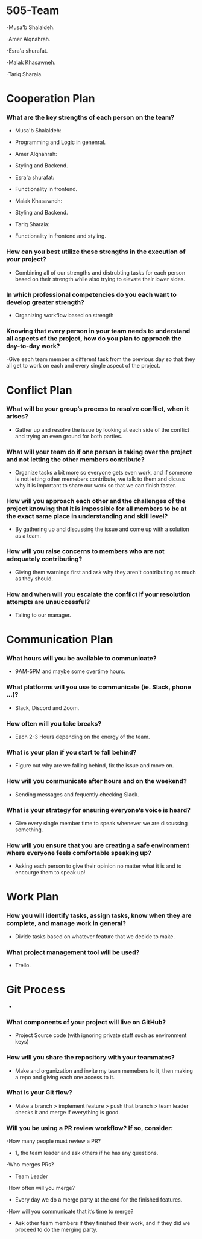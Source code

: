 # 505-Team

-Musa'b Shalaldeh.

-Amer Alqnahrah.

-Esra'a shurafat.

-Malak Khasawneh.

-Tariq Sharaia.




# Cooperation Plan

### What are the key strengths of each person on the team?

* Musa'b Shalaldeh:

- Programming and Logic in genenral.

* Amer Alqnahrah:

- Styling and Backend.

* Esra'a shurafat:

- Functionality in frontend.

* Malak Khasawneh:

- Styling and Backend.

* Tariq Sharaia:

- Functionality in frontend and styling.

### How can you best utilize these strengths in the execution of your project?

- Combining all of our strengths and distrubting tasks for each person based on their strength while also trying to elevate their lower sides.

### In which professional competencies do you each want to develop greater strength?

- Organizing workflow based on strength

### Knowing that every person in your team needs to understand all aspects of the project, how do you plan to approach the day-to-day work?

-Give each team member a different task from the previous day so that they all get to work on each and every single aspect of the project.



# Conflict Plan

### What will be your group’s process to resolve conflict, when it arises?

- Gather up and resolve the issue by looking at each side of the conflict and trying an even ground for both parties.

### What will your team do if one person is taking over the project and not letting the other members contribute?

- Organize tasks a bit more so everyone gets even work, and if someone is not letting other memebers contribute, we talk to them and dicuss why it is important to share our work so that we can finish faster.

### How will you approach each other and the challenges of the project knowing that it is impossible for all members to be at the exact same place in understanding and skill level?

- By gathering up and discussing the issue and come up with a solution as a team.

### How will you raise concerns to members who are not adequately contributing?

- Giving them warnings first and ask why they aren't contributing as much as they should.

### How and when will you escalate the conflict if your resolution attempts are unsuccessful?

- Taling to our manager.


# Communication Plan

### What hours will you be available to communicate?

- 9AM-5PM and maybe some overtime hours.

### What platforms will you use to communicate (ie. Slack, phone …)?

- Slack, Discord and Zoom.

### How often will you take breaks?

- Each 2-3 Hours depending on the energy of the team.

### What is your plan if you start to fall behind?

- Figure out why are we falling behind, fix the issue and move on.

### How will you communicate after hours and on the weekend?

- Sending messages and fequently checking Slack.

### What is your strategy for ensuring everyone’s voice is heard?

- Give every single member time to speak whenever we are discussing something.

### How will you ensure that you are creating a safe environment where everyone feels comfortable speaking up?

- Asking each person to give their opinion no matter what it is and to encourge them to speak up!


# Work Plan

### How you will identify tasks, assign tasks, know when they are complete, and manage work in general?

- Divide tasks based on whatever feature that we decide to make.

### What project management tool will be used?

- Trello.


# Git Process

-

### What components of your project will live on GitHub?

- Project Source code (with ignoring private stuff such as environment keys)

### How will you share the repository with your teammates?

- Make and organization and invite my team memebers to it, then making a repo and giving each one access to it.

### What is your Git flow?

- Make a branch > implement feature > push that branch > team leader checks it and merge if everything is good.

### Will you be using a PR review workflow? If so, consider:
-How many people must review a PR?

- 1, the team leader and ask others if he has any questions.

-Who merges PRs?

- Team Leader

-How often will you merge?

- Every day we do a merge party at the end for the finished features.

-How will you communicate that it’s time to merge?

- Ask other team members if they finished their work, and if they did we proceed to do the merging party.

